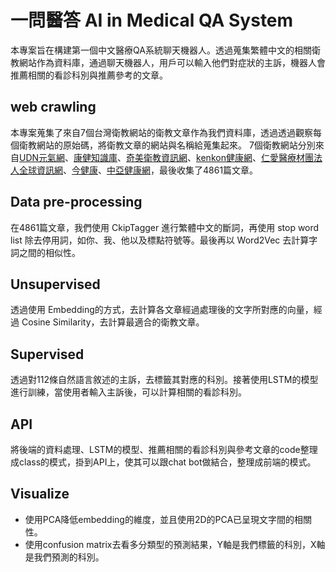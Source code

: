 一問醫答 AI in Medical QA System
==
本專案旨在構建第一個中文醫療QA系統聊天機器人。透過蒐集繁體中文的相關衛教網站作為資料庫，通過聊天機器人，用戶可以輸入他們對症狀的主訴，機器人會推薦相關的看診科別與推薦參考的文章。
## web crawling 
本專案蒐集了來自7個台灣衛教網站的衛教文章作為我們資料庫，透過透過觀察每個衛教網站的原始碼，將衛教文章的網站與名稱給蒐集起來。
7個衛教網站分別來自[UDN元氣網](https://health.udn.com/health/index)、[康健知識庫](https://kb.commonhealth.com.tw/)、[奇美衛教資訊網](http://www.chimei.org.tw/main/cmh_department/59012/info/)、[kenkon健康網](http://www.kenkon.com.tw/)、[仁愛醫療材團法人全球資訊網](https://www.jah.org.tw/)、[今健康](https://gooddoctorweb.com/)、[中亞健康網](https://www.ca2-health.com/)，最後收集了4861篇文章。

## Data pre-processing
在4861篇文章，我們使用 CkipTagger 進行繁體中文的斷詞，再使用
stop word list 除去停用詞，如你、我、他以及標點符號等。最後再以 Word2Vec 去計算字詞之間的相似性。

## Unsupervised
透過使用 Embedding的方式，去計算各文章經過處理後的文字所對應的向量，經過 Cosine Similarity，去計算最適合的衛教文章。

## Supervised
透過對112條自然語言敘述的主訴，去標籤其對應的科別。接著使用LSTM的模型進行訓練，當使用者輸入主訴後，可以計算相關的看診科別。

## API 
將後端的資料處理、LSTM的模型、推薦相關的看診科別與參考文章的code整理成class的模式，掛到API上，使其可以跟chat bot做結合，整理成前端的模式。

## Visualize
- 使用PCA降低embedding的維度，並且使用2D的PCA已呈現文字間的相關性。
- 使用confusion matrix去看多分類型的預測結果，Y軸是我們標籤的科別，X軸是我們預測的科別。

<!---
sc201groupc/sc201groupc is a ✨ special ✨ repository because its `README.md` (this file) appears on your GitHub profile.
You can click the Preview link to take a look at your changes.
--->


